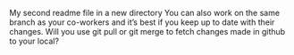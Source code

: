 My second readme file in a new directory
You can also work on the same branch as your co-workers and it’s best if you keep up to date with their changes. 
Will you use git pull or git merge to fetch changes made in github to your local?
